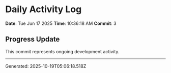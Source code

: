 # Daily Activity Log

**Date**: Tue Jun 17 2025
**Time**: 10:36:18 AM
**Commit**: 3

## Progress Update

This commit represents ongoing development activity.

---
Generated: 2025-10-19T05:06:18.518Z
